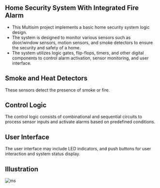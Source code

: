 ## Home Security System With Integrated Fire Alarm

- This Multisim project implements a basic home security system logic design.
- The system is designed to monitor various sensors such as door/window sensors, motion sensors,
  and smoke detectors to ensure the security and safety of a home.
- The system utilizes logic gates, flip-flops, timers, and other digital components to control
  alarm activation, sensor monitoring, and user interface.

## Smoke and Heat Detectors
These sensors detect the presence of smoke or fire.

## Control Logic
The control logic consists of combinational and sequential circuits to process sensor inputs and activate alarms based on predefined conditions.

## User Interface
The user interface may include LED indicators, and push buttons for user interaction and system status display.

## Illustration
![ms](https://github.com/user-attachments/assets/8340a521-3019-4a91-89f4-dc9fbaa66e6b)
